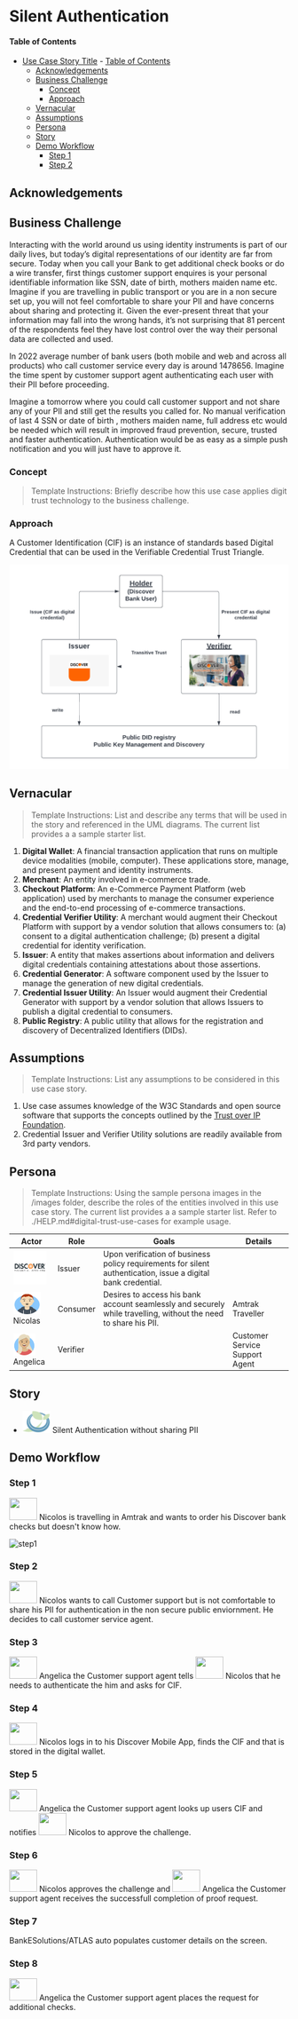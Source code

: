 # Silent Authentication
 
#### Table of Contents
- [Use Case Story Title](#use-case-story-title) 
      - [Table of Contents](#table-of-contents)
  - [Acknowledgements](#acknowledgements)
  - [Business Challenge](#business-challenge)
    - [Concept](#concept)
    - [Approach](#approach)
  - [Vernacular](#vernacular)
  - [Assumptions](#assumptions)
  - [Persona](#persona)
  - [Story](#story)
  - [Demo Workflow](#demo-workflow)
    - [Step 1](#step-1)
    - [Step 2](#step-2)

 
## Acknowledgements

 
## Business Challenge
Interacting with the world around us using identity instruments is part of our daily lives, but today’s digital representations of our identity are far from secure.
Today when you call your Bank to get additional check books or do a wire transfer, first things customer support enquires is your personal identifiable information like SSN, date of birth, mothers maiden name etc. Imagine if you are travelling in public transport or you are in a non secure set up, you will not feel comfortable to share your PII and have concerns about sharing and protecting it. Given the ever-present threat that your information may fall into the wrong hands, it’s not surprising that 81 percent of the respondents feel they have lost control over the way their personal data are collected and used.

In 2022 average number of bank users (both mobile and web and across all products) who call customer service every day is around 1478656. Imagine the time spent by customer support agent authenticating each user with their PII before proceeding.

Imagine a tomorrow where you could call customer support and not share any of your PII and still get the results you called for. No manual verification of last 4 SSN or date of birth , mothers maiden name, full address etc would be needed which will result in improved fraud prevention, secure, trusted and faster authentication. Authentication would be as easy as a simple push notification and you will just have to approve it.
 
### Concept
>Template Instructions: Briefly describe how this use case applies digit trust technology to the business challenge. 
 
### Approach
A Customer Identification (CIF) is an instance of standards based Digital Credential that can be used in the Verifiable Credential Trust Triangle.

![trust-triangle](./images/misc/Silent_Auth_Trust_Triangle.png)
 
## Vernacular

>Template Instructions: List and describe any terms that will be used in the story and referenced in the UML diagrams. The current list provides a a sample starter list. 
 
1. **Digital Wallet**: A financial transaction application that runs on multiple device modalities (mobile, computer). These applications store, manage, and present payment and identity instruments.
3. **Merchant**: An entity involved in e-commerce trade.
4. **Checkout Platform**: An e-Commerce Payment Platform (web application) used by merchants to manage the consumer experience and the end-to-end processing of e-commerce transactions.
5. **Credential Verifier Utility**: A merchant would augment their Checkout Platform with support by a vendor solution that allows consumers to: (a) consent to a digital authentication challenge; (b) present a digital credential for identity verification.
6. **Issuer**: A entity that makes assertions about information and delivers digital credentials containing attestations about those assertions.
7. **Credential Generator**: A software component used by the Issuer to manage the generation of new digital credentials.
8. **Credential Issuer Utility**: An Issuer would augment their Credential Generator with support by a vendor solution that allows Issuers to publish a digital credential to consumers.
9. **Public Registry**: A public utility that allows for the registration and discovery of Decentralized Identifiers (DIDs).
 
## Assumptions

>Template Instructions: List any assumptions to be considered in this use case story.
 
1. Use case assumes knowledge of the W3C Standards and open source software that supports the concepts outlined by the [Trust over IP Foundation](https://trustoverip.org/toip-model/).
2. Credential Issuer and Verifier Utility solutions are readily available from 3rd party vendors.
 
## Persona

>Template Instructions: Using the sample persona images in the /images folder, describe the roles of the entities involved in this use case story. The current list provides a a sample starter list. Refer to ./HELP.md#digital-trust-use-cases for example usage.
 
| Actor | Role | Goals | Details |
| --- | --- | --- | --- |
| <img src="./images/persona/discover_logo.png" width="60" height="60"> | Issuer | Upon verification of business policy requirements for silent authentication, issue a digital bank credential. |  |
|  <img src="./images/persona/Nicolas.png" width="50" height="40"> Nicolas | Consumer | Desires to access his bank account seamlessly and securely while travelling, without the need to share his PII. | Amtrak Traveller |
| <img src="./images/persona/Angelica.png" width="40" height="40"> Angelica | Verifier |  | Customer Service Support Agent |
 
## Story
 
* <img src="./images/persona/acme-logo.png" width="50" height="40"> Silent Authentication without sharing PII
 
## Demo Workflow
 
### Step 1
<img src="./images/persona/Nicolas.png.png" width="50" height="40"> Nicolos is travelling in Amtrak and wants to order his Discover bank checks but doesn't know how. 
 
![step1](./images/uml/step1-diagram.png)
 
### Step 2
 
<img src="./images/persona/Nicolas.png.png" width="50" height="40"> Nicolos wants to call Customer support but is not comfortable to share his PII for authentication in the non secure public enviornment. He decides to call customer service agent.

### Step 3
 
<img src="./images/persona/Angelica.png.png" width="50" height="40"> Angelica the Customer support agent tells <img src="./images/persona/Nicolas.png.png" width="50" height="40"> Nicolos that he needs to authenticate the him and asks for CIF.

### Step 4
 
<img src="./images/persona/Nicolas.png.png" width="50" height="40"> Nicolos logs in to his Discover Mobile App, finds the CIF and that is stored in the digital wallet.
### Step 5
 
<img src="./images/persona/Angelica.png.png" width="50" height="40"> Angelica the Customer support agent looks up users CIF and notifies <img src="./images/persona/Nicolas.png.png" width="50" height="40"> Nicolos to approve the challenge.

### Step 6
 
<img src="./images/persona/Nicolas.png.png" width="50" height="40"> Nicolos approves the challenge and <img src="./images/persona/Angelica.png.png" width="50" height="40"> Angelica the Customer support agent receives the successfull completion of proof request.

### Step 7
 
BankESolutions/ATLAS auto populates customer details on the screen.

### Step 8
 
<img src="./images/persona/Angelica.png.png" width="50" height="40"> Angelica the Customer support agent places the request for additional checks.
 

 
